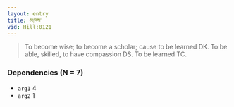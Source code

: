 ```yaml
---
layout: entry
title: མཁས་
vid: Hill:0121
---
```

> To become wise; to become a scholar; cause to be learned DK\. To be able, skilled, to have compassion DS\. To be learned TC\.


### Dependencies (N = 7)
* `arg1` 4
* `arg2` 1
